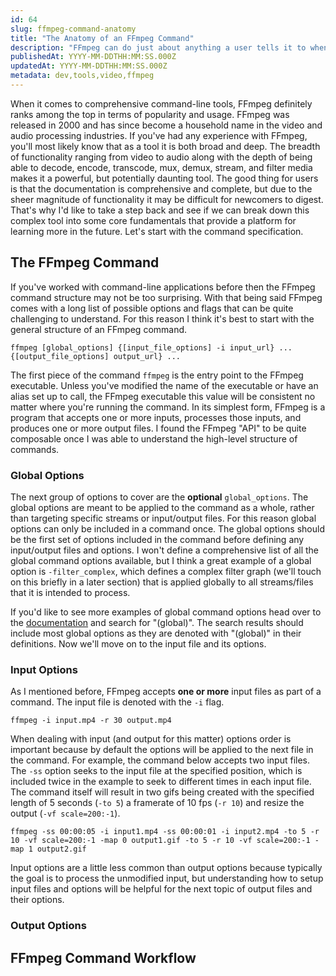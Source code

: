 ```yaml
---
id: 64
slug: ffmpeg-command-anatomy
title: "The Anatomy of an FFmpeg Command"
description: "FFmpeg can do just about anything a user tells it to when it comes to video and audio processing as long as they know what to ask. In this post, we're going to break down the different aspects of an FFmpeg command in an effort to better understand how FFmpeg processes them."
publishedAt: YYYY-MM-DDTHH:MM:SS.000Z
updatedAt: YYYY-MM-DDTHH:MM:SS.000Z
metadata: dev,tools,video,ffmpeg
---
```


When it comes to comprehensive command-line tools, FFmpeg definitely ranks among the top in terms of popularity and usage. FFmpeg was released in 2000 and has since become a household name in the video and audio processing industries. If you've had any experience with FFmpeg, you'll most likely know that as a tool it is both broad and deep. The breadth of functionality ranging from video to audio along with the depth of being able to decode, encode, transcode, mux, demux, stream, and filter media makes it a powerful, but potentially daunting tool. The good thing for users is that the documentation is comprehensive and complete, but due to the sheer magnitude of functionality it may be difficult for newcomers to digest. That's why I'd like to take a step back and see if we can break down this complex tool into some core fundamentals that provide a platform for learning more in the future. Let's start with the command specification.

## The FFmpeg Command

If you've worked with command-line applications before then the FFmpeg command structure may not be too surprising. With that being said FFmpeg comes with a long list of possible options and flags that can be quite challenging to understand. For this reason I think it's best to start with the general structure of an FFmpeg command.

```shell
ffmpeg [global_options] {[input_file_options] -i input_url} ... {[output_file_options] output_url} ...
```

The first piece of the command `ffmpeg` is the entry point to the FFmpeg executable. Unless you've modified the name of the executable or have an alias set up to call, the FFmpeg executable this value will be consistent no matter where you're running the command. In its simplest form, FFmpeg is a program that accepts one or more inputs, processes those inputs, and produces one or more output files. I found the FFmpeg "API" to be quite composable once I was able to understand the high-level structure of commands.

### Global Options

The next group of options to cover are the **optional** `global_options`. The global options are meant to be applied to the command as a whole, rather than targeting specific streams or input/output files. For this reason global options can only be included in a command once. The global options should be the first set of options included in the command before defining any input/output files and options. I won't define a comprehensive list of all the global command options available, but I think a great example of a global option is `-filter_complex`, which defines a complex filter graph (we'll touch on this briefly in a later section) that is applied globally to all streams/files that it is intended to process. 

If you'd like to see more examples of global command options head over to the [documentation](https://ffmpeg.org/ffmpeg-all.html) and search for "(global)". The search results should include most global options as they are denoted with "(global)" in their definitions. Now we'll move on to the input file and its options.

### Input Options

As I mentioned before, FFmpeg accepts **one or more** input files as part of a command. The input file is denoted with the `-i` flag.

```shell
ffmpeg -i input.mp4 -r 30 output.mp4
```

When dealing with input (and output for this matter) options order is important because by default the options will be applied to the next file in the command. For example, the command below accepts two input files. The `-ss` option seeks to the input file at the specified position, which is included twice in the example to seek to different times in each input file. The command itself will result in two gifs being created with the specified length of 5 seconds (`-to 5`) a framerate of 10 fps (`-r 10`) and resize the output (`-vf scale=200:-1`).

```shell
ffmpeg -ss 00:00:05 -i input1.mp4 -ss 00:00:01 -i input2.mp4 -to 5 -r 10 -vf scale=200:-1 -map 0 output1.gif -to 5 -r 10 -vf scale=200:-1 -map 1 output2.gif
```

Input options are a little less common than output options because typically the goal is to process the unmodified input, but understanding how to setup input files and options will be helpful for the next topic of output files and their options.

### Output Options


## FFmpeg Command Workflow

